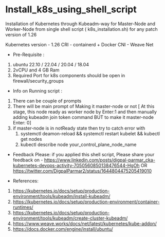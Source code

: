 # Install_k8s_using_shell_script

Installation of Kubernetes through Kubeadm-way for Master-Node and Worker-Node from single shell script ( k8s_installation.sh) for any patch version of 1.26 

Kubernetes version - 1.26
CRI - containerd + Docker
CNI - Weave Net

* Pre-Requisite :

1.  ubuntu 22.10 / 22.04 / 20.04 / 18.04
2.  2vCPU and 4 GB Ram
3.  Required Port for k8s components should be open in firewall/security_groups


* Info on Running script :

1. There can be couple of prompts
2. There will be main prompt of Making it master-node or not [ At this stage, this node ready as worker node by Enter:1 and then manually adding kubeadm join token command BUT to make it master-node Enter: 0]
3. if master-node is in notReady state then try to catch error with
   1. systemctl deamon-reload && systemctl restart kubelet && kubectl get nodes
   2. kubectl describe node your_control_plane_node_name

* Feedback Please:
  if you applied this shell script, Please share your feedback on - https://www.linkedin.com/posts/digpal-parmar_cka-kubernetes-devops-activity-7050560850138476544-HgOh
  OR https://twitter.com/DigpalParmar2/status/1644804475205419010

* References:
1. https://kubernetes.io/docs/setup/production-environment/tools/kubeadm/install-kubeadm/
2. https://kubernetes.io/docs/setup/production-environment/container-runtimes/
3. https://kubernetes.io/docs/setup/production-environment/tools/kubeadm/create-cluster-kubeadm/
4. https://www.weave.works/docs/net/latest/kubernetes/kube-addon/
5. https://docs.docker.com/engine/install/ubuntu/
